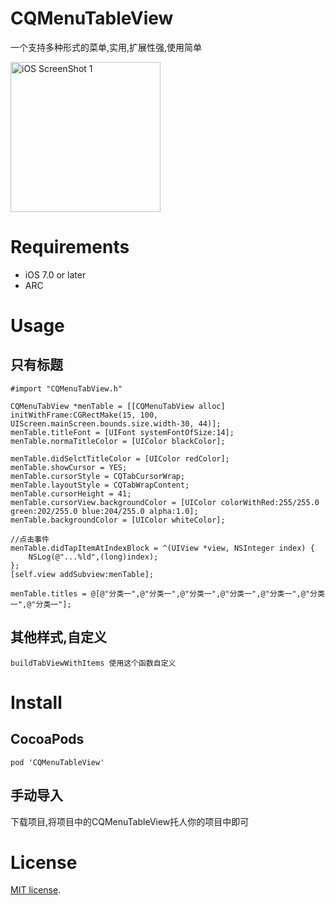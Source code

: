 # CQMenuTableView
一个支持多种形式的菜单,实用,扩展性强,使用简单


<img src="https://upload-images.jianshu.io/upload_images/3889208-afc1c2e553af1693.gif?imageMogr2/auto-orient/strip" alt="iOS ScreenShot 1" width="240px" style="width: 240px;" />

# Requirements
- iOS 7.0 or later
- ARC

# Usage

## 只有标题

	#import "CQMenuTabView.h"
	
	CQMenuTabView *menTable = [[CQMenuTabView alloc] initWithFrame:CGRectMake(15, 100, UIScreen.mainScreen.bounds.size.width-30, 44)];
	menTable.titleFont = [UIFont systemFontOfSize:14];
	menTable.normaTitleColor = [UIColor blackColor];
    
    menTable.didSelctTitleColor = [UIColor redColor];
    menTable.showCursor = YES;
    menTable.cursorStyle = CQTabCursorWrap;
    menTable.layoutStyle = CQTabWrapContent;
    menTable.cursorHeight = 41;
    menTable.cursorView.backgroundColor = [UIColor colorWithRed:255/255.0 green:202/255.0 blue:204/255.0 alpha:1.0];
    menTable.backgroundColor = [UIColor whiteColor];
    
    //点击事件
    menTable.didTapItemAtIndexBlock = ^(UIView *view, NSInteger index) {
        NSLog(@"...%ld",(long)index);
    };
    [self.view addSubview:menTable];
    
    menTable.titles = @[@"分类一",@"分类一",@"分类一",@"分类一",@"分类一",@"分类一",@"分类一"];
    

## 其他样式,自定义

	buildTabViewWithItems 使用这个函数自定义
	
# Install
## CocoaPods

```
pod 'CQMenuTableView'
```
## 手动导入
下载项目,将项目中的CQMenuTableView托人你的项目中即可
# License
[Apache]: http://www.apache.org/licenses/LICENSE-2.0
[MIT]: http://www.opensource.org/licenses/mit-license.php
[GPL]: http://www.gnu.org/licenses/gpl.html
[BSD]: http://opensource.org/licenses/bsd-license.php
[MIT license][MIT].

